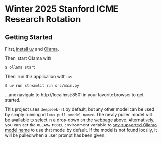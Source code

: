 # Winter 2025 Stanford ICME Research Rotation

## Getting Started

First, [install uv](https://docs.astral.sh/uv/getting-started/installation/) and [Ollama](https://ollama.com/).

Then, start Ollama with

```sh
$ ollama start
```

Then, run this application with `uv`:

```sh
$ uv run streamlit run src/main.py
```

...and navigate to http://localhost:8501 in your favorite browser to get started.

This project uses `deepseek-r1` by default, but any other model can be used by simply 
running `ollama pull <model name>`. The newly pulled model will be available to select
in a drop-down on the webpage above. Alternatively, you can set the `OLLAMA_MODEL` 
environment variable to [any supported Ollama model name](https://ollama.com/search) to
use that model by default. If the model is not found locally, it will be pulled when a 
user prompt has been given.
